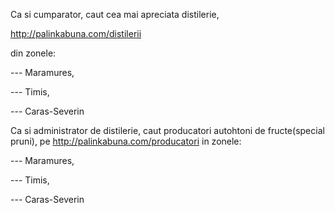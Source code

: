 Ca si cumparator, caut cea mai apreciata distilerie,

http://palinkabuna.com/distilerii

din zonele:


 --- Maramures,

 --- Timis,

 --- Caras-Severin


Ca si administrator de distilerie, caut producatori autohtoni de fructe(special pruni), pe http://palinkabuna.com/producatori in zonele:

 --- Maramures,

 --- Timis,

 --- Caras-Severin


